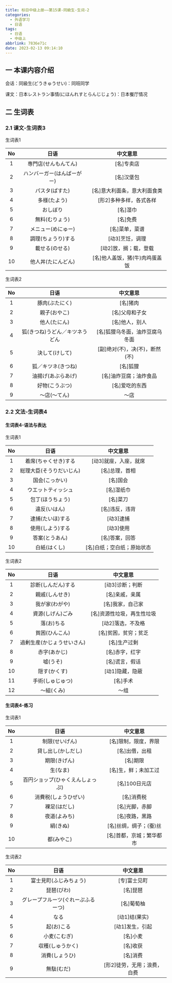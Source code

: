```yaml
---
title: 标日中级上册——第15课-同級生-生词-2
categories:
  - 外语学习
  - 日语
tags:
  - 日语
  - 中级上
abbrlink: 7836e71c
date: 2023-02-13 09:14:10
---
```

## 一 本课内容介绍

会话：同級生(どうきゅうせい)：同班同学

课文：日本レストラン事情(にほんれすとらんじじょう)：日本餐厅情况

<!--more-->

## 二 生词表

### 2.1 课文-生词表3

生词表1

|  No  |            日语            |            中文意思            |
| :--: | :------------------------: | :----------------------------: |
|  1   |    専門店(せんもんてん)    |           [名]专卖店           |
|  2   | ハンバーガー(はんばーがー) |           [名]汉堡包           |
|  3   |       パスタ(ぱすた)       |  [名]意大利面条，意大利面食类  |
|  4   |        多様(たよう)        |    [形2]多种多样，各式各样     |
|  5   |          おしぼり          |            [名]湿巾            |
|  6   |       無料(むりょう)       |            [名]免费            |
|  7   |     メニュー(めにゅー)     |         [名]菜单，菜谱         |
|  8   |     調理(ちょうり)する     |        [动3]烹饪，调理         |
|  9   |       載せる(のせる)       |     [动2]放，搁；载，登载      |
|  10  |     他人丼(たにんどん)     | [名]他人盖饭，猪(牛)肉鸡蛋盖饭 |

生词表2

|  No  |              日语              |            中文意思            |
| :--: | :----------------------------: | :----------------------------: |
|  1   |         豚肉(ぶたにく)         |            [名]猪肉            |
|  2   |          親子(おやこ)          |         [名]父母和子女         |
|  3   |          他人(たにん)          |         [名]他人，别人         |
|  4   | 狐(きつね)うどん／キツネうどん | [名]狐狸乌冬面，油炸豆腐乌冬面 |
|  5   |         決して(けして)         | [副]绝对(不)，决(不)，断然(不) |
|  6   |       狐／キツネ(きつね)       |            [名]狐狸            |
|  7   |       油揚げ(あぶらあげ)       |     [名]油炸豆腐；油炸食品     |
|  8   |         好物(こうぶつ)         |         [名]爱吃的东西         |
|  9   |          ～店(～てん)          |              ～店              |


### 2.2 文法-生词表4

#### 生词表4-语法与表达

生词表1

|  No  |           日语           |          中文意思          |
| :--: | :----------------------: | :------------------------: |
|  1   |   着席(ちゃくせき)する   |   [动3]就座，入座，就席    |
|  2   | 総理大臣(そうりだいじん) |       [名]总理，首相       |
|  3   |      国会(こっかい)      |          [名]国会          |
|  4   |    ウエットティッシュ    |         [名]湿纸巾         |
|  5   |     包丁(ほうちょう)     |          [名]菜刀          |
|  6   |       違反(いはん)       |       [名]违反，违背       |
|  7   |     逮捕(たいほ)する     |         [动3]逮捕          |
|  8   |     使用(しよう)する     |         [动3]使用          |
|  9   |      答案(とうあん)      |       [名]答案，回答       |
|  10  |       白紙(はくし)       | [名]白纸；空白纸；原始状态 |

生词表2

|  No  |            日语            |          中文意思          |
| :--: | :------------------------: | :------------------------: |
|  1   |     診断(しんだん)する     |      [动3]诊断；判断       |
|  2   |       親戚(しんせき)       |       [名]亲戚，亲属       |
|  3   |       我が家(わがや)       |      [名]我家，自己家      |
|  4   |      資源(しげん)ごみ      | [名]资源性垃圾，再生性垃圾 |
|  5   |         落(お)ちる         |     [动2]落选，不及格      |
|  6   |       貧困(ひんこん)       |    [名]贫困，贫穷；贫乏    |
|  7   | 過剰生産(かじょうせいさん) |        [名]生产过剩        |
|  8   |        赤字(あかじ)        |       [名]赤字，红字       |
|  9   |          嘘(うそ)          |       [名]谎言，假话       |
|  10  |        隠す(かくす)        |      [动1]隐藏，隐蔽       |
|  11  |      手術(しゅじゅつ)      |          [名]手术          |
|  12  |         ～組(くみ)         |            ～组            |


#### 生词表4-练习

生词表1

|  No  |               日语               |         中文意思         |
| :--: | :------------------------------: | :----------------------: |
|  1   |          制限(せいげん)          |   [名]限制，限度，界限   |
|  2   |        貸し出し(かしだし)        |      [名]出借，出租      |
|  3   |           期限(きげん)           |         [名]期限         |
|  4   |             生(なま)             |   [名]生，鲜；未加工过   |
|  5   | 百円ショップ(ひゃくえんしょっぷ) |      [名]100日元店       |
|  6   |       消費税(しょうひぜい)       |        [名]消费税        |
|  7   |           裸足(はだし)           |      [名]光脚，赤脚      |
|  8   |           夜道(よみち)           |      [名]夜路，黑路      |
|  9   |             絹(きぬ)             |  [名]丝绸，绸子；(蚕)丝  |
|  10  |            都(みやこ)            | [名]首都，京城；繁华都市 |

生词表2

|  No  |                日语                |          中文意思           |
| :--: | :--------------------------------: | :-------------------------: |
|  1   |       富士見町(ふじみちょう)       |        [专]富士见町         |
|  2   |             琵琶(びわ)             |          [名]琵琶           |
|  3   | グレープフルーツ(ぐれーぷふるーつ) |         [名]葡萄柚          |
|  4   |                なる                |        [动1]结(果实)        |
|  5   |             起(お)こる             |       [动1]发生，引起       |
|  6   |            小麦(こむぎ)            |          [名]小麦           |
|  7   |          収穫(しゅうかく)          |          [名]收获           |
|  8   |           消費(しょうひ)           |          [名]消费           |
|  9   |             無駄(むだ)             | [形2]徒劳，无用；浪费，白费 |

